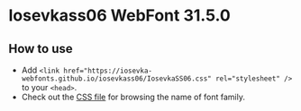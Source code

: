 # Iosevkass06 WebFont 31.5.0

## How to use

- Add `<link href="https://iosevka-webfonts.github.io/iosevkass06/IosevkaSS06.css" rel="stylesheet" />` to your `<head>`.
- Check out the [CSS file](./IosevkaSS06.css) for browsing the name of font family.
